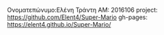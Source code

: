 Ονοματεπώνυμο:Ελένη Τράντη
ΑΜ: 2016106
project: https://github.com/Elent4/Super-Mario
gh-pages: https://elent4.github.io/Super-Mario/
